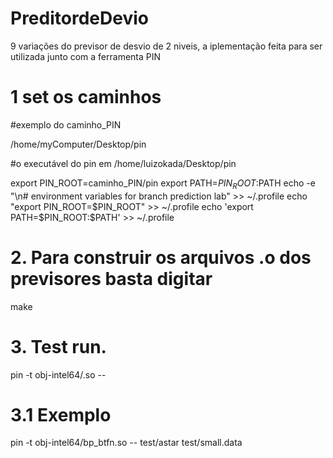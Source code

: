 # PreditordeDevio
9 variações do previsor de desvio de 2 niveis, a iplementação feita para ser utilizada junto com a ferramenta PIN
# 1 set os caminhos

#exemplo do caminho_PIN  

/home/myComputer/Desktop/pin

#o executável do pin em /home/luizokada/Desktop/pin 

export PIN_ROOT=caminho_PIN/pin
export PATH=$PIN_ROOT:$PATH
echo -e "\n# environment variables for branch prediction lab" >> ~/.profile
echo "export PIN_ROOT=$PIN_ROOT"   >> ~/.profile
echo 'export PATH=$PIN_ROOT:$PATH' >> ~/.profile

# 2. Para construir os arquivos .o dos previsores basta digitar
make 
# 3. Test run.
pin -t obj-intel64/<bp>.so -- <program>
# 3.1 Exemplo
pin -t obj-intel64/bp_btfn.so -- test/astar test/small.data

